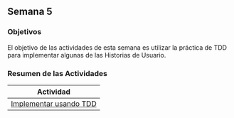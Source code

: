 ## Semana 5

### Objetivos

El objetivo de las actividades de esta semana es utilizar la práctica de TDD para implementar algunas de las Historias de 
Usuario.



### Resumen de las Actividades

| Actividad                                    |
| -------------------------------------------- |
| [Implementar usando TDD ](s5_tdd) |

